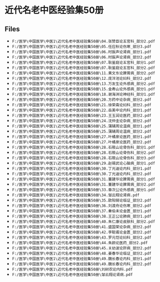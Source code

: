 # 近代名老中医经验集50册

## Files

- `F:/医学\中国医学\中医1\近代名老中医经验集50册\04.张赞臣论五官科_部分2.pdf`
- `F:/医学\中国医学\中医1\近代名老中医经验集50册\05.任应秋论伤寒_部分3.pdf`
- `F:/医学\中国医学\中医1\近代名老中医经验集50册\06.时振声论肾病_部分1.pdf`
- `F:/医学\中国医学\中医1\近代名老中医经验集50册\06.时振声论肾病_部分2.pdf`
- `F:/医学\中国医学\中医1\近代名老中医经验集50册\07.耿鉴庭论五官科_部分1.pdf`
- `F:/医学\中国医学\中医1\近代名老中医经验集50册\07.耿鉴庭论五官科_部分2.pdf`
- `F:/医学\中国医学\中医1\近代名老中医经验集50册\11.黄文东论脾胃病_部分2.pdf`
- `F:/医学\中国医学\中医1\近代名老中医经验集50册\12.庞泮池论妇科_部分2.pdf`
- `F:/医学\中国医学\中医1\近代名老中医经验集50册\13.万友生论外感病_部分2.pdf`
- `F:/医学\中国医学\中医1\近代名老中医经验集50册\15.金寿山论外感病_部分1.pdf`
- `F:/医学\中国医学\中医1\近代名老中医经验集50册\18.谢海洲论神经科_部分1.pdf`
- `F:/医学\中国医学\中医1\近代名老中医经验集50册\20.方药中论杂病_部分2.pdf`
- `F:/医学\中国医学\中医1\近代名老中医经验集50册\21.徐荣斋论妇科_部分2.pdf`
- `F:/医学\中国医学\中医1\近代名老中医经验集50册\22.岳美中论内科_部分1.pdf`
- `F:/医学\中国医学\中医1\近代名老中医经验集50册\23.王玉润论医药_部分2.pdf`
- `F:/医学\中国医学\中医1\近代名老中医经验集50册\24.沈仲圭论杂病_部分2.pdf`
- `F:/医学\中国医学\中医1\近代名老中医经验集50册\25.蒲辅周论温病_部分1.pdf`
- `F:/医学\中国医学\中医1\近代名老中医经验集50册\25.蒲辅周论温病_部分2.pdf`
- `F:/医学\中国医学\中医1\近代名老中医经验集50册\27.叶橘泉论医药_部分1.pdf`
- `F:/医学\中国医学\中医1\近代名老中医经验集50册\27.叶橘泉论医药_部分2.pdf`
- `F:/医学\中国医学\中医1\近代名老中医经验集50册\28.石筱山论骨伤科_部分1.pdf`
- `F:/医学\中国医学\中医1\近代名老中医经验集50册\28.石筱山论骨伤科_部分2.pdf`
- `F:/医学\中国医学\中医1\近代名老中医经验集50册\28.石筱山论骨伤科_部分3.pdf`
- `F:/医学\中国医学\中医1\近代名老中医经验集50册\29.赵锡武论心脑病_部分1.pdf`
- `F:/医学\中国医学\中医1\近代名老中医经验集50册\30.丁光迪论内科_部分1.pdf`
- `F:/医学\中国医学\中医1\近代名老中医经验集50册\30.丁光迪论内科_部分2.pdf`
- `F:/医学\中国医学\中医1\近代名老中医经验集50册\31.董建华论脾胃病_部分1.pdf`
- `F:/医学\中国医学\中医1\近代名老中医经验集50册\31.董建华论脾胃病_部分2.pdf`
- `F:/医学\中国医学\中医1\近代名老中医经验集50册\33.章次公论外感病_部分1.pdf`
- `F:/医学\中国医学\中医1\近代名老中医经验集50册\34.邹云翔论肾病.pdf`
- `F:/医学\中国医学\中医1\近代名老中医经验集50册\35.欧阳锜论临证_部分2.pdf`
- `F:/医学\中国医学\中医1\近代名老中医经验集50册\36.刘渡舟论伤寒_部分2.pdf`
- `F:/医学\中国医学\中医1\近代名老中医经验集50册\37.秦伯未论金匮_部分1.pdf`
- `F:/医学\中国医学\中医1\近代名老中医经验集50册\38.王正公论肺病_部分1.pdf`
- `F:/医学\中国医学\中医1\近代名老中医经验集50册\40.朱仁康论皮肤科_部分2.pdf`
- `F:/医学\中国医学\中医1\近代名老中医经验集50册\41.盛国荣论杂病_部分2.pdf`
- `F:/医学\中国医学\中医1\近代名老中医经验集50册\42.李聪甫论金匮_部分2.pdf`
- `F:/医学\中国医学\中医1\近代名老中医经验集50册\43.罗元恺论妇科_部分2.pdf`
- `F:/医学\中国医学\中医1\近代名老中医经验集50册\44.朱颜论医药_部分2.pdf`
- `F:/医学\中国医学\中医1\近代名老中医经验集50册\45.关幼波论肝病_部分2.pdf`
- `F:/医学\中国医学\中医1\近代名老中医经验集50册\48.姜春华论临证_部分2.pdf`
- `F:/医学\中国医学\中医1\近代名老中医经验集50册\49.魏长春论内科_部分1.pdf`
- `F:/医学\中国医学\中医1\近代名老中医经验集50册\49.魏长春论内科_部分2.pdf`
- `F:/医学\中国医学\中医1\近代名老中医经验集50册\刘树农论内科.pdf`
- `F:/医学\中国医学\中医1\近代名老中医经验集50册\邹云翔论肾病.pdf`
